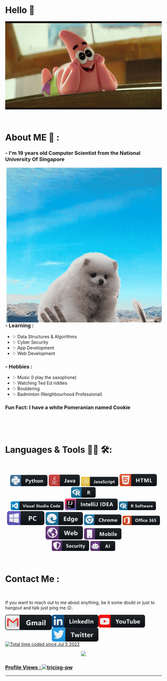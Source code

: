 # Hello 👋

<div align="center">
<img hight="300" width="700" alt="GIF" align="center" src="https://github.com/tricixg/tricixg/blob/main/assets/giphy.gif">
</div>

</br>
</br>

# About ME 💬 :

### - I'm 19 years old Computer Scientist from the National University Of Singapore

<img hight="400" width="500" alt="GIF" align="right" src="https://github.com/tricixg/tricixg/blob/main/assets/hello.gif">

### - Learning :
- ✨ Data Structures & Algorithms
- ✨ Cyber Security 
- ✨ App Development 
- ✨ Web Development

### - Hobbies : 
- ✨ Music (I play the saxophone)
- ✨ Watching Ted Ed riddles
- ✨ Bouldering
- ✨ Badminton (Neighbourhood Professional)

### Fun Fact: I have a white Pomeranian named Cookie
</br>
</br>
</br>



# Languages & Tools 👨‍💻 🛠:
</br>

<p align="center">

<!-- For more icons please follow  https://github.com/MikeCodesDotNET/ColoredBadges -->
<img src="https://github.com/tricixg/tricixg/blob/main/assets/icons/python.png" alt="python" width="120" hight="50">
<img src="https://github.com/tricixg/tricixg/blob/main/assets/icons/java.png" alt="java"  width="100" hight="50">
<img src="https://github.com/tricixg/tricixg/blob/main/assets/icons/js.png" alt="js" width="120" hight="50">
<img src="https://github.com/tricixg/tricixg/blob/main/assets/icons/html.png" alt="html"  width="120" hight="50">
<img src="https://github.com/tricixg/tricixg/blob/main/assets/icons/r@2x.png" alt="r@2x"  width="80" hight="30">
</br>
<img src="https://github.com/tricixg/tricixg/blob/main/assets/icons/visualstudio_code.png" alt="visualstudio_code" width="170" hight="80">
<img src="https://github.com/tricixg/tricixg/blob/main/assets/icons/intellij.png" alt="intellij" width="170" hight="80">
<img src="https://github.com/tricixg/tricixg/blob/main/assets/icons/rsoftware.png" alt="rsoftware"  width="120" hight="50">
</br>
<img src="https://github.com/tricixg/tricixg/blob/main/assets/icons/pc.png" alt="pc" width="120" hight="50">
<img src="https://github.com/tricixg/tricixg/blob/main/assets/icons/edge.png" alt="edge" width="120" hight="50">
<img src="https://github.com/tricixg/tricixg/blob/main/assets/icons/chrome.png" alt="chrome" width="120" hight="50">
<img src="https://github.com/tricixg/tricixg/blob/main/assets/icons/office_365.png" alt="office_365" width="120" hight="50">
<img src="https://github.com/tricixg/tricixg/blob/main/assets/icons/web.png" alt="web" width="120" hight="50">
<img src="https://github.com/tricixg/tricixg/blob/main/assets/icons/mobile@2x.png" alt="mobile@2x" width="120" hight="50">
</br>
<img src="https://github.com/tricixg/tricixg/blob/main/assets/icons/security.png" alt="security" width="120" hight="50">
<img src="https://github.com/tricixg/tricixg/blob/main/assets/icons/ai.png" alt="ai" width="80" hight="30">
</p>
</br>



# Contact Me :

<p>
 </br>



If you want to reach out to me about anything, be it some doubt or just to hangout and talk just ping me 😉.

<a href="mailto:tricixg@gmail.com">
 <img align="left" alt="Gmail" width="150" hight="100" src="https://github.com/tricixg/tricixg/blob/main/assets/icons/gmail.png" />
</a>
<a href="https://www.linkedin.com/in/triciagxh/">
  <img align="left" alt="Linkedin" width="150" hight="100" src="https://github.com/tricixg/tricixg/blob/main/assets/icons/linkedin.png" />
 </a>
 <a href="https://www.youtube.com/c/Tricixg">
  <img align="left" alt="Youtube" width="150" hight="100" src="https://github.com/tricixg/tricixg/blob/main/assets/icons/youtube.png" />
 </a>
  <a href="https://twitter.com/tricixg">
  <img align="left" alt="Twitter" width="150" hight="100" src="https://github.com/tricixg/tricixg/blob/main/assets/icons/twitter.png" />
 </a>
</br>
</br>
</br>
 </p>
 

<a href="https://wakatime.com/@4636ca10-bea8-456f-861b-1da77137f0f2"><img src="https://wakatime.com/badge/user/4636ca10-bea8-456f-861b-1da77137f0f2.svg" alt="Total time coded since Jul 5 2022" /></a>

<p align="center" >  
  <a href="https://github.com/anuraghazra/github-readme-stats"> 
<img  src="https://github-readme-stats.vercel.app/api?username=tricixg&&show_icons=true&theme=radical"/>
   <p align="right"> <h3>Profile Views : <img src="https://komarev.com/ghpvc/?username=tricixg-pw&label=Profile%20views&color=0e75b6&style=flat"
    alt="tricixg-pw" /> 
  </p>
  </a>
  </p>

*************
